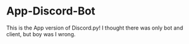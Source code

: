 # App-Discord-Bot
This is the App version of Discord.py! I thought there was only bot and client, but boy was I wrong.
